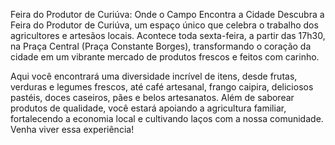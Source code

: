 Feira do Produtor de Curiúva: Onde o Campo Encontra a Cidade
Descubra a Feira do Produtor de Curiúva, um espaço único que celebra o trabalho dos agricultores e artesãos locais. Acontece toda sexta-feira, a partir das 17h30, na Praça Central (Praça Constante Borges), transformando o coração da cidade em um vibrante mercado de produtos frescos e feitos com carinho.

Aqui você encontrará uma diversidade incrível de itens, desde frutas, verduras e legumes frescos, até café artesanal, frango caipira, deliciosos pastéis, doces caseiros, pães e belos artesanatos. Além de saborear produtos de qualidade, você estará apoiando a agricultura familiar, fortalecendo a economia local e cultivando laços com a nossa comunidade. Venha viver essa experiência!

